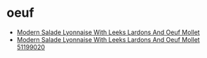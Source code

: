# oeuf

 * [Modern Salade Lyonnaise With Leeks Lardons And Oeuf Mollet](../../index/m/modern-salade-lyonnaise-with-leeks-lardons-and-oeuf-mollet-51199020.json)
 * [Modern Salade Lyonnaise With Leeks Lardons And Oeuf Mollet 51199020](../../index/m/modern-salade-lyonnaise-with-leeks-lardons-and-oeuf-mollet-51199020.json)
